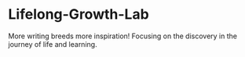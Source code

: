 # Lifelong-Growth-Lab
More writing breeds more inspiration!  Focusing on the discovery in the journey of life and learning.
